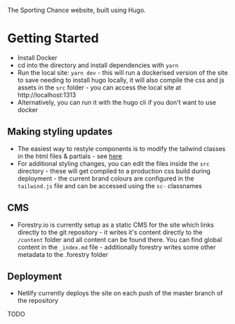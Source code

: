 The Sporting Chance website, built using Hugo.

# Getting Started

- Install Docker
- cd into the directory and install dependencies with `yarn`
- Run the local site: `yarn dev` - this will run a dockerised version of the site to save needing to install hugo locally, it will also compile the css and js assets in the `src` folder - you can access the local site at http://localhost:1313
- Alternatively, you can run it with the hugo cli if you don't want to use docker

## Making styling updates

- The easiest way to restyle components is to modify the tailwind classes in the html files & partials - see [here](https://tailwindcss.com/)
- For additional styling changes, you can edit the files inside the `src` directory - these will get compiled to a production css build during deployment - the current brand colours are configured in the `tailwind.js` file and can be accessed using the `sc-` classnames

## CMS

- Forestry.io is currently setup as a static CMS for the site which links directly to the git repository - it writes it's content directly to the `/content` folder and all content can be found there. You can find global content in the `_index.md` file - additionally forestry writes some other metadata to the .forestry folder

## Deployment

- Netlify currently deploys the site on each push of the master branch of the repository

TODO
